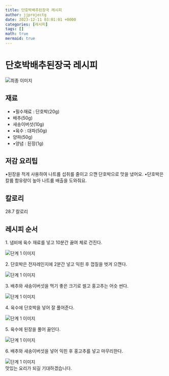 ```yaml
---
title: 단호박배추된장국 레시피
author: jjprojectg
date: 2023-12-11 03:01:01 +0000
categories: [레시피]
tags: []
math: true
mermaid: true
---
```

<meta name="og:type" content="website"/>
<meta charset="UTF-8"/>
<div class="header">
  <h1>단호박배추된장국 레시피</h1>
</div>

<div class="container my-4">
  <div class="row">
    <div class="col-12 col-md-6">
      <div class="recipe-image">
        <img src="http://www.foodsafetykorea.go.kr/uploadimg/20230306/20230306050313_1678089793329.jpg" class="step-image" alt="최종 이미지"/>
      </div>
    </div>
    <div class="col-12 col-md-6">
      <div class="ingredients">
        <h2>재료</h2>
        <ul class="card">
          <li> •필수재료 : 단호박(20g) </li>
          <li>  배추(50g) </li>
          <li>  새송이버섯(10g) </li>
          <li> •육수 : 대파(50g) </li>
          <li>  양파(50g) </li>
          <li> •양념 : 된장(1g) </li>
</ul>
      </div>
    </div>
    <div class="col-12 col-md-6">
      <div class="ingredients">
        <h2>저감 요리팁</h2>
        <div class="card"> 
          <p>
            •된장을 적게 사용하여 나트륨 섭취를 줄이고 으깬 단호박으로 맛을 냈어요.
•단호박은 칼륨 함유량이 높아 나트륨 배출을 도와줘요.
          </p>
        </div>
      </div>
      <div class="ingredients">
        <h2>칼로리</h2>
        <div class="card"> 
          <p>
            28.7 칼로리
          </p>
        </div>
      </div>
    </div>
  </div>

  <h2 class="my-4">레시피 순서</h2>
  <div class="card recipe-card">
    <div class="card-body recipe-step">
      <p class="card-text step-description">1. 냄비에 육수 재료를 넣고 10분간
끓여 체로 건진다.</p>
      <img src="http://www.foodsafetykorea.go.kr/uploadimg/20230313/20230313014423_1678682663468.jpg" alt="단계 1 이미지" class="step-image"/>
    </div>
  </div>
  <div class="card recipe-card">
    <div class="card-body recipe-step">
      <p class="card-text step-description">2. 단호박은 전자레인지에 2분간 넣고
익힌 후 껍질을 벗겨 으깬다.</p>
      <img src="http://www.foodsafetykorea.go.kr/uploadimg/20230313/20230313014442_1678682682771.jpg" alt="단계 1 이미지" class="step-image"/>
    </div>
  </div>
  <div class="card recipe-card">
    <div class="card-body recipe-step">
      <p class="card-text step-description">3. 배추와 새송이버섯을 먹기 좋은
크기로 썰고 홍고추는 어슷 썬다.</p>
      <img src="http://www.foodsafetykorea.go.kr/uploadimg/20230313/20230313014508_1678682708772.jpg" alt="단계 1 이미지" class="step-image"/>
    </div>
  </div>
  <div class="card recipe-card">
    <div class="card-body recipe-step">
      <p class="card-text step-description">4. 육수에 단호박을 넣어 잘 풀어준다.</p>
      <img src="http://www.foodsafetykorea.go.kr/uploadimg/20230313/20230313014540_1678682740233.jpg" alt="단계 1 이미지" class="step-image"/>
    </div>
  </div>
  <div class="card recipe-card">
    <div class="card-body recipe-step">
      <p class="card-text step-description">5. 육수에 된장을 풀어 끓인다.</p>
      <img src="http://www.foodsafetykorea.go.kr/uploadimg/20230313/20230313014557_1678682757303.jpg" alt="단계 1 이미지" class="step-image"/>
    </div>
  </div>
  <div class="card recipe-card">
    <div class="card-body recipe-step">
      <p class="card-text step-description">6. 배추와 새송이버섯을 넣어 익힌 후
홍고추를 넣고 마무리한다.</p>
      <img src="http://www.foodsafetykorea.go.kr/uploadimg/20230313/20230313014618_1678682778547.jpg" alt="단계 1 이미지" class="step-image"/>
    </div>
  </div>

</div>
맛있는 요리가 되길 기대하겠습니다.
